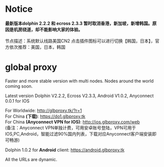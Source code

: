 # Notice
<b>最新版本dolphin 2.2.2 和 ecross 2.3.3  暂时取消香港，新加坡，新增韩国。原因是机房绕道，却不能影响大家的体验。</b><br> 
<br>节点描述：系统默认线路美国CN2 点击插件图标可以进行切换【韩国，日本】，官方依次推荐：美国，日本，韩国 </b>
# global proxy
Faster and more stable version with multi nodes. Nodes around the world coming soon.

Latest version Dolphin V2.2.2, Ecross V2.3.3, Android V1.0.2, Anyconnect 0.0.1 for IOS

For Worldwide: http://glbproxy.tk/?r=1 <br>
For China <b>(下载)</b>: https://do1.glbproxy.tk<br>
For China <b>(Anyconnect VPN for IOS)</b>: http://ios.glbproxy.com/web <br> 
(备注：Anyconnect VPN单独计费，可用安卓账号登陆，VPN可用于IOS,PC,Android，智能过滤90%国内列表，下载对应Anyconnect客户端安装即可畅游)

Dolphin 1.0.2 for <b>Android</b> client: https://android.glbproxy.tk<br>

All the URLs are dynamic.
